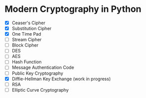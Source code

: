 # Modern Cryptography in Python

- [x] Ceaser's Cipher
- [x] Substitution Cipher
- [x] One Time Pad
- [ ] Stream Cipher
- [ ] Block Cipher
- [ ] DES
- [ ] AES
- [ ] Hash Function
- [ ] Message Authentication Code
- [ ] Public Key Cryptography
- [x] Diffie-Hellman Key Exchange (work in progress)
- [ ] RSA
- [ ] Elliptic Curve Cryptography